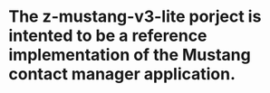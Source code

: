 # The z-mustang-v3-lite porject is intented to be a reference implementation of the Mustang contact manager application.